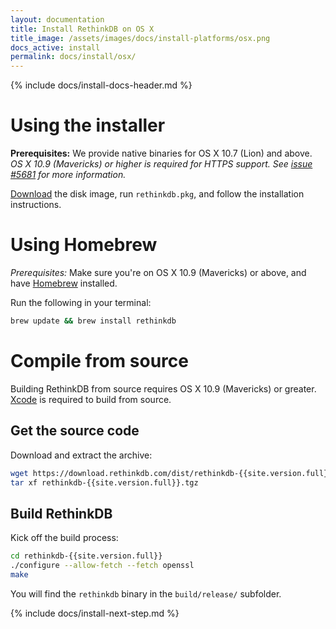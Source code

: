 ```yaml
---
layout: documentation
title: Install RethinkDB on OS X
title_image: /assets/images/docs/install-platforms/osx.png
docs_active: install
permalink: docs/install/osx/
---
```

{% include docs/install-docs-header.md %}

# Using the installer #

__Prerequisites:__ We provide native binaries for OS X 10.7 (Lion) and above. _OS X 10.9 (Mavericks) or higher is required for HTTPS support. See [issue #5681][i5681] for more information._

[i5681]: https://github.com/rethinkdb/rethinkdb/issues/5681

[Download](https://download.rethinkdb.com/osx/rethinkdb-{{site.version.full}}.dmg) the disk
image, run `rethinkdb.pkg`, and follow the installation instructions.

# Using Homebrew #

_Prerequisites:_ Make sure you're on OS X 10.9 (Mavericks) or above, and
have [Homebrew](http://mxcl.github.com/homebrew/) installed.

Run the following in your terminal:

```bash
brew update && brew install rethinkdb
```

# Compile from source #

Building RethinkDB from source requires OS X 10.9 (Mavericks) or greater. [Xcode](https://developer.apple.com/xcode/) is required to
build from source.

## Get the source code ##

Download and extract the archive:

```bash
wget https://download.rethinkdb.com/dist/rethinkdb-{{site.version.full}}.tgz
tar xf rethinkdb-{{site.version.full}}.tgz
```

## Build RethinkDB ##

Kick off the build process:

```bash
cd rethinkdb-{{site.version.full}}
./configure --allow-fetch --fetch openssl
make
```

You will find the `rethinkdb` binary in the `build/release/` subfolder.

{% include docs/install-next-step.md %}
